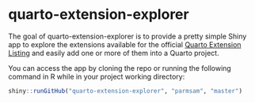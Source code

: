 
# quarto-extension-explorer

<!-- badges: start -->
<!-- badges: end -->

The goal of quarto-extension-explorer is to provide a pretty simple Shiny app to explore the extensions available for the official [Quarto Extension Listing](https://quarto.org/docs/extensions/) and easily add one or more of them into a Quarto project.

You can access the app by cloning the repo or running the following command in R while in your project working directory:

```r
shiny::runGitHub("quarto-extension-explorer", "parmsam", "master")
```


